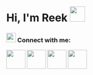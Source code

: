 # Hi, I'm Reek <img src="https://c.tenor.com/nebZyl8oN7IAAAAj/wave-hello.gif" width="40">


<h3 align="left"><img src="https://img.icons8.com/stickers/240/000000/share-2.png" width="25"/> Connect with me:</h3>
<!-- the connect section -->
<p align="left">
  <a href="https://twitter.com/reekdev_ray"><img src="https://img.icons8.com/plasticine/400/000000/twitter--v2.png" width="50"/></a> 
  <a href="https://www.linkedin.com/in/reekdev-ray/"><img src="https://img.icons8.com/plasticine/480/000000/linkedin.png" width="50"/></a>
  <img src="https://img.icons8.com/plasticine/400/000000/facebook-new.png" width="50"/>
  <a href="mailto:ray.reekdev@gmail.com"><img src="https://img.icons8.com/plasticine/400/000000/gmail-new.png" width="50"/></a>
</p>

